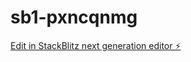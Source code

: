 # sb1-pxncqnmg

[Edit in StackBlitz next generation editor ⚡️](https://stackblitz.com/~/github.com/Zzsharky/sb1-pxncqnmg)